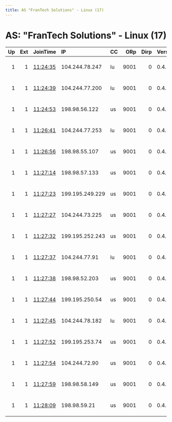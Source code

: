 ```yaml
---
title: AS "FranTech Solutions" - Linux (17)
---
```


# AS: "FranTech Solutions" - Linux (17)

|   Up |   Ext | JoinTime                                                                                            | IP              | CC   |   ORp |   Dirp | Version   | Contact                   | Nickname   |   eFamMembers |
|-----:|------:|:----------------------------------------------------------------------------------------------------|:----------------|:-----|------:|-------:|:----------|:--------------------------|:-----------|--------------:|
|    1 |     1 | [11:24:35](https://metrics.torproject.org/rs.html#details/3A6A02713B4BA76DA8C2653774A1DA0E056F040A) | 104.244.78.247  | lu   |  9001 |      0 | 0.4.4.5   | hello at metatrongroup do | metatron   |            19 |
|    1 |     1 | [11:24:39](https://metrics.torproject.org/rs.html#details/1DDDC2B5B6E461C813D495CC65FD1F040BD2ACF2) | 104.244.77.200  | lu   |  9001 |      0 | 0.4.4.5   | hello at metatrongroup do | metatron   |            19 |
|    1 |     1 | [11:24:53](https://metrics.torproject.org/rs.html#details/906D56D118A6D4A33270DF757FB33EDCDD48F150) | 198.98.56.122   | us   |  9001 |      0 | 0.4.4.5   | hello at metatrongroup do | metatron   |            19 |
|    1 |     1 | [11:26:41](https://metrics.torproject.org/rs.html#details/3DA27B7966D754170AD564CEC24408AECF08096C) | 104.244.77.253  | lu   |  9001 |      0 | 0.4.4.5   | hello at metatrongroup do | metatron   |            19 |
|    1 |     1 | [11:26:56](https://metrics.torproject.org/rs.html#details/5765D338D0FBF9C272B6C5A9C7A38B0D0F67E16E) | 198.98.55.107   | us   |  9001 |      0 | 0.4.4.5   | hello at metatrongroup do | metatron   |            19 |
|    1 |     1 | [11:27:14](https://metrics.torproject.org/rs.html#details/2F4129E551F0B97527C8870CDCD735A7AD2FAB09) | 198.98.57.133   | us   |  9001 |      0 | 0.4.4.5   | hello at metatrongroup do | metatron   |            19 |
|    1 |     1 | [11:27:23](https://metrics.torproject.org/rs.html#details/904BFFF829487C93FB1485EEE54E1681B4905A2E) | 199.195.249.229 | us   |  9001 |      0 | 0.4.4.5   | hello at metatrongroup do | metatron   |            19 |
|    1 |     1 | [11:27:27](https://metrics.torproject.org/rs.html#details/458B6D651B4249CC54381FDE97A0919E92B9B0A7) | 104.244.73.225  | us   |  9001 |      0 | 0.4.4.5   | hello at metatrongroup do | metatron   |            19 |
|    1 |     1 | [11:27:32](https://metrics.torproject.org/rs.html#details/9563AC212179272451DE532D1727BDA79C71248F) | 199.195.252.243 | us   |  9001 |      0 | 0.4.4.5   | hello at metatrongroup do | metatron   |            19 |
|    1 |     1 | [11:27:37](https://metrics.torproject.org/rs.html#details/87A1FB6CACE188576FCA16EA4C46155C55B484FC) | 104.244.77.91   | lu   |  9001 |      0 | 0.4.4.5   | hello at metatrongroup do | metatron   |            19 |
|    1 |     1 | [11:27:38](https://metrics.torproject.org/rs.html#details/BA58B8272328EB6057765701BB85FC9980B901D4) | 198.98.52.203   | us   |  9001 |      0 | 0.4.4.5   | hello at metatrongroup do | metatron   |            19 |
|    1 |     1 | [11:27:44](https://metrics.torproject.org/rs.html#details/6AA88010BA1B91C178F20EA81DDEF06205540E7C) | 199.195.250.54  | us   |  9001 |      0 | 0.4.4.5   | hello at metatrongroup do | metatron   |            19 |
|    1 |     1 | [11:27:45](https://metrics.torproject.org/rs.html#details/27465C291A1732A12164688744EE4AF0BF729194) | 104.244.78.182  | lu   |  9001 |      0 | 0.4.4.5   | hello at metatrongroup do | metatron   |            19 |
|    1 |     1 | [11:27:52](https://metrics.torproject.org/rs.html#details/9EF534615A9A3C3214F0AFC79DE462FFDA1982C6) | 199.195.253.74  | us   |  9001 |      0 | 0.4.4.5   | hello at metatrongroup do | metatron   |            19 |
|    1 |     1 | [11:27:54](https://metrics.torproject.org/rs.html#details/B98E81A90C0923C001DE6BA5C69D5B873BCF940E) | 104.244.72.90   | us   |  9001 |      0 | 0.4.4.5   | hello at metatrongroup do | metatron   |            19 |
|    1 |     1 | [11:27:59](https://metrics.torproject.org/rs.html#details/340001C8CB083FFBF070A7C018AAF86C43F3473B) | 198.98.58.149   | us   |  9001 |      0 | 0.4.4.5   | hello at metatrongroup do | metatron   |            19 |
|    1 |     1 | [11:28:09](https://metrics.torproject.org/rs.html#details/A2469F50593B15522E948E8BD82AC836516C42F9) | 198.98.59.21    | us   |  9001 |      0 | 0.4.4.5   | hello at metatrongroup do | metatron   |            19 |
